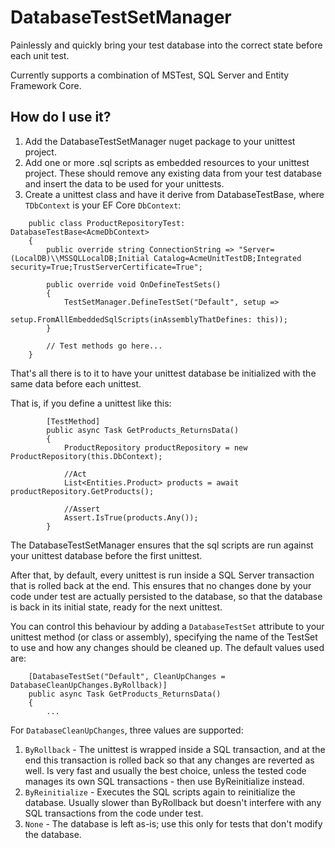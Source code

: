 # DatabaseTestSetManager

Painlessly and quickly bring your test database into the correct state before each unit test.

Currently supports a combination of MSTest, SQL Server and Entity Framework Core.

## How do I use it?

1. Add the DatabaseTestSetManager nuget package to your unittest project.
2. Add one or more .sql scripts as embedded resources to your unittest project. These should remove any existing data from your test database and insert the data to be used for your unittests.
3. Create a unittest class and have it derive from DatabaseTestBase<TDbContext>, where `TDbContext` is your EF Core `DbContext`:

```
	public class ProductRepositoryTest: DatabaseTestBase<AcmeDbContext>
	{
		public override string ConnectionString => "Server=(LocalDB)\\MSSQLLocalDB;Initial Catalog=AcmeUnitTestDB;Integrated security=True;TrustServerCertificate=True";

		public override void OnDefineTestSets()
		{
			TestSetManager.DefineTestSet("Default", setup =>
				 setup.FromAllEmbeddedSqlScripts(inAssemblyThatDefines: this));
		}

		// Test methods go here...
	}
```

That's all there is to it to have your unittest database be initialized with the same data before each unittest.

 That is, if you define a unittest like this:

```
		[TestMethod]
		public async Task GetProducts_ReturnsData()
		{
			ProductRepository productRepository = new ProductRepository(this.DbContext);

			//Act
			List<Entities.Product> products = await productRepository.GetProducts();

			//Assert
			Assert.IsTrue(products.Any());
		}
```
The DatabaseTestSetManager ensures that the sql scripts are run against your unittest database before the first unittest. 

After that, by default, every unittest is run inside a SQL Server transaction that is rolled back at the end. This ensures that no changes done by your code under test are actually persisted to the database, so that the database is back in its initial state, ready for the next unittest.

You can control this behaviour by adding a `DatabaseTestSet` attribute to your unittest method (or class or assembly), specifying the name of the TestSet to use and how any changes should be cleaned up. The default values used are:

		[DatabaseTestSet("Default", CleanUpChanges = DatabaseCleanUpChanges.ByRollback)]
		public async Task GetProducts_ReturnsData()
		{
			...

For `DatabaseCleanUpChanges`, three values are supported:
1. `ByRollback` - The unittest is wrapped inside a SQL transaction, and at the end this transaction is rolled back so that any changes are reverted as well. Is very fast and usually the best choice, unless the tested code manages its own SQL transactions - then use ByReinitialize instead.
2. `ByReinitialize` - Executes the SQL scripts again to reinitialize the database. Usually slower than ByRollback but doesn't interfere with any SQL transactions from the code under test.
3. `None` - The database is left as-is; use this only for tests that don't modify the database.

